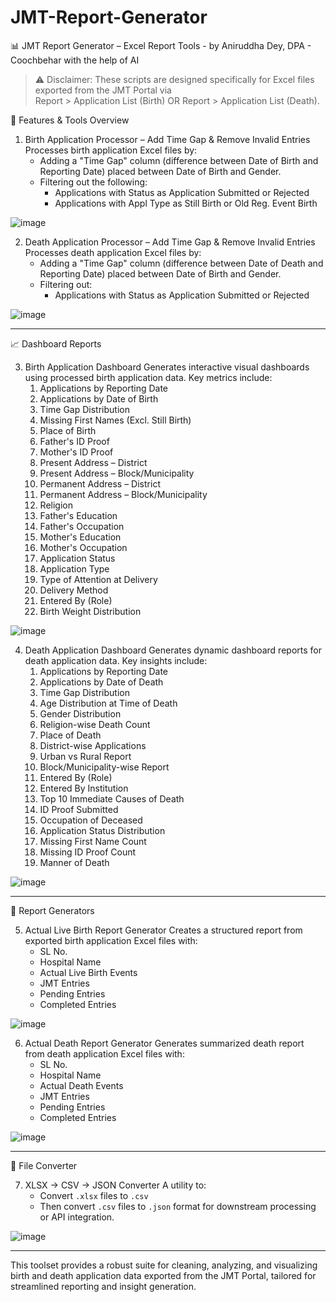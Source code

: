 # JMT-Report-Generator
📊 JMT Report Generator – Excel Report Tools - by Aniruddha Dey, DPA - Coochbehar with the help of AI

> ⚠️ Disclaimer: These scripts are designed specifically for Excel files exported from the JMT Portal via  
Report > Application List (Birth)
               OR
Report > Application List (Death).

 🔧 Features & Tools Overview

 1. Birth Application Processor – Add Time Gap & Remove Invalid Entries
Processes birth application Excel files by:
    - Adding a "Time Gap" column (difference between Date of Birth and Reporting Date) placed between Date of Birth and Gender.
    - Filtering out the following:
      - Applications with Status as Application Submitted or Rejected
      - Applications with Appl Type as Still Birth or Old Reg. Event Birth

 ![image](https://github.com/user-attachments/assets/d159883b-6d3e-4c2f-ab8c-3072b61c321b)



 2. Death Application Processor – Add Time Gap & Remove Invalid Entries
Processes death application Excel files by:
    - Adding a "Time Gap" column (difference between Date of Death and Reporting Date) placed between Date of Birth and Gender.
    - Filtering out:
      - Applications with Status as Application Submitted or Rejected

![image](https://github.com/user-attachments/assets/9c385276-b7d4-4a4e-8997-4a4d93a8394d)

---

 📈 Dashboard Reports

 3. Birth Application Dashboard
Generates interactive visual dashboards using processed birth application data. Key metrics include:
    1. Applications by Reporting Date  
    2. Applications by Date of Birth  
    3. Time Gap Distribution  
    4. Missing First Names (Excl. Still Birth)  
    5. Place of Birth  
    6. Father's ID Proof  
    7. Mother's ID Proof  
    8. Present Address – District  
    9. Present Address – Block/Municipality  
    10. Permanent Address – District  
    11. Permanent Address – Block/Municipality  
    12. Religion  
    13. Father's Education  
    14. Father's Occupation  
    15. Mother's Education  
    16. Mother's Occupation  
    17. Application Status  
    18. Application Type  
    19. Type of Attention at Delivery  
    20. Delivery Method  
    21. Entered By (Role)  
    22. Birth Weight Distribution  

![image](https://github.com/user-attachments/assets/74c3f0ff-1794-428d-b0e0-9d5d24ca9aeb)

 4. Death Application Dashboard
Generates dynamic dashboard reports for death application data. Key insights include:
    1. Applications by Reporting Date  
    2. Applications by Date of Death  
    3. Time Gap Distribution  
    4. Age Distribution at Time of Death  
    5. Gender Distribution  
    6. Religion-wise Death Count  
    7. Place of Death  
    8. District-wise Applications  
    9. Urban vs Rural Report  
    10. Block/Municipality-wise Report  
    11. Entered By (Role)  
    12. Entered By Institution  
    13. Top 10 Immediate Causes of Death  
    14. ID Proof Submitted  
    15. Occupation of Deceased  
    16. Application Status Distribution  
    17. Missing First Name Count  
    18. Missing ID Proof Count  
    19. Manner of Death  

![image](https://github.com/user-attachments/assets/722fdf9a-47aa-4ee2-bc0a-1e49b4558c04)

---

 📄 Report Generators

 5. Actual Live Birth Report Generator
Creates a structured report from exported birth application Excel files with:
    - SL No.  
    - Hospital Name  
    - Actual Live Birth Events  
    - JMT Entries  
    - Pending Entries  
    - Completed Entries  

![image](https://github.com/user-attachments/assets/b395cf9b-2731-4845-b849-aed895c7d1af)

 6. Actual Death Report Generator
Generates summarized death report from death application Excel files with:
    - SL No.  
    - Hospital Name  
    - Actual Death Events  
    - JMT Entries  
    - Pending Entries  
    - Completed Entries  

![image](https://github.com/user-attachments/assets/826c5df0-8d32-4e87-8d13-66b58f4269c9)

---

 🔄 File Converter

 7. XLSX → CSV → JSON Converter
A utility to:
    - Convert `.xlsx` files to `.csv`
    - Then convert `.csv` files to `.json` format for downstream processing or API integration.

![image](https://github.com/user-attachments/assets/56f5b332-4e6e-466c-a3bf-296766f3a21a)

---

This toolset provides a robust suite for cleaning, analyzing, and visualizing birth and death application data exported from the JMT Portal, tailored for streamlined reporting and insight generation.
